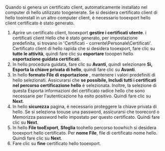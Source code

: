 Quando si genera un certificato client, automaticamente installato nel computer di hello utilizzato toogenerate. Se si desidera certificato client di hello tooinstall in un altro computer client, è necessario tooexport hello client certificato è stato generato.                              

1. Aprire un certificato client, tooexport **gestire i certificati utente**. i certificati client Hello che è stato generato, per impostazione predefinita, si trovano in 'Certificati - corrente\Personale\Certificati'. Certificato client di hello rapida che si desidera tooexport, fare clic su **tutte le attività**, quindi fare clic su **esportare** tooopen hello **esportazione guidata certificati**.
2. In hello procedura guidata, fare clic su **Avanti**, quindi selezionare **Sì, Esporta la chiave privata di hello**, quindi fare clic su **Avanti**.
3. In hello **formato File di esportazione** , mantenere i valori predefiniti di hello selezionati. Assicurarsi che **se possibile, Includi tutti i certificati nel percorso certificazione hello** è selezionata. Inoltre, la selezione di questa Esporta informazioni del certificato radice hello che sono necessarie per l'autenticazione ha esito positivo. Quindi fare clic su **Next**.
4. In hello **sicurezza** pagina, è necessario proteggere la chiave privata di hello. Se si seleziona toouse una password, assicurarsi che toorecord o Memorizza password hello impostato per questo certificato. Quindi fare clic su **Next**.
5. In hello **File tooExport**, **Sfoglia** toohello percorso toowhich si desidera tooexport hello certificato. Per **nome File**, file di certificato nome hello. Quindi fare clic su **Next**.
6. Fare clic su **fine** certificato hello tooexport.

